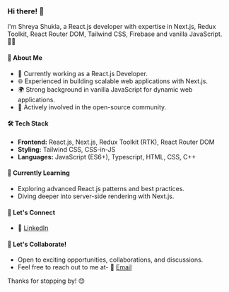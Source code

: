 ### Hi there! 👋

I'm Shreya Shukla, a React.js developer with expertise in Next.js, Redux Toolkit, React Router DOM, Tailwind CSS, Firebase and vanilla JavaScript. 👨‍💻

#### 🚀 About Me

- 💼 Currently working as a React.js Developer.
- 🌐 Experienced in building scalable web applications with Next.js.
- 🌍 Strong background in vanilla JavaScript for dynamic web applications.
- 🚀 Actively involved in the open-source community.

#### 🛠️ Tech Stack

- **Frontend:** React.js, Next.js, Redux Toolkit (RTK), React Router DOM
- **Styling:** Tailwind CSS, CSS-in-JS
- **Languages:** JavaScript (ES6+), Typescript, HTML, CSS, C++

#### 🌱 Currently Learning

- Exploring advanced React.js patterns and best practices.
- Diving deeper into server-side rendering with Next.js.

#### 🤝 Let's Connect

- 🔗 [LinkedIn](https://www.linkedin.com/in/shreya-shukla010/)

#### 💬 Let's Collaborate!

- Open to exciting opportunities, collaborations, and discussions.
- Feel free to reach out to me at- 📧 [Email](shreyashukla680@gmail.com)

Thanks for stopping by! 😊
